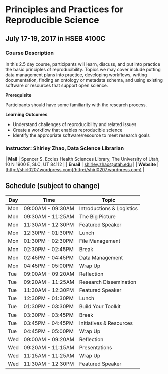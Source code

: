 # Principles and Practices for Reproducible Science 

## July 17-19, 2017 in HSEB 4100C

### Course Description

In this 2.5 day course, participants will learn, discuss, and put into practice the basic principles of reproducibility. Topics we may cover include putting data management plans into practice, developing workflows, writing documentation, finding an ontology or metadata schema, and using existing software or resources that support open science. 

**Prerequisite**

Participants should have some familiarity with the research process.

**Learning Outcomes**

  * Understand challenges of reproducibility and related issues
  * Create a workflow that enables reproducible science
  * Identify the appropriate software/resource to meet research goals

### Instructor: Shirley Zhao, Data Science Librarian

| **Mail** | Spencer S. Eccles Health Sciences Library, The University of Utah, 10 N 1900 E, SLC, UT 84112 | 
| **Email** | [shirley.zhao@utah.edu](mailto:shirley.zhao@utah.edu) |
| **Website** | [http://shirl0207.wordpress.com](http://shirl0207.wordpress.com) |

## Schedule (subject to change) 

| Day | Time | Topic |
| --- | --- | --- | 
| Mon | 09:00AM - 09:30AM | Introductions & Logistics | 
| Mon | 09:30AM - 11:25AM | The Big Picture | 
| Mon | 11:30AM - 12:30PM | Featured Speaker | 
| Mon | 12:30PM - 01:30PM | Lunch | 
| Mon | 01:30PM - 02:30PM | File Management | 
| Mon | 02:30PM - 02:45PM | Break | 
| Mon | 02:45PM - 04:45PM | Data Management | 
| Mon | 04:45PM - 05:00PM | Wrap Up | 
| Tue | 09:00AM - 09:20AM | Reflection | 
| Tue | 09:20AM - 11:25AM | Research Dissemination | 
| Tue | 11:30AM - 12:30PM | Featured Speaker | 
| Tue | 12:30PM - 01:30PM | Lunch | 
| Tue | 01:30PM - 03:30PM | Build Your Toolkit | 
| Tue | 03:30PM - 03:45PM | Break | 
| Tue | 03:45PM - 04:45PM | Initiatives & Resources | 
| Tue | 04:45PM - 05:00PM | Wrap Up | 
| Wed | 09:00AM - 09:20AM | Reflection | 
| Wed | 09:20AM - 11:15AM | Presentations | 
| Wed | 11:15AM - 11:25AM | Wrap Up | 
| Wed | 11:30AM - 12:30PM | Featured Speaker | 